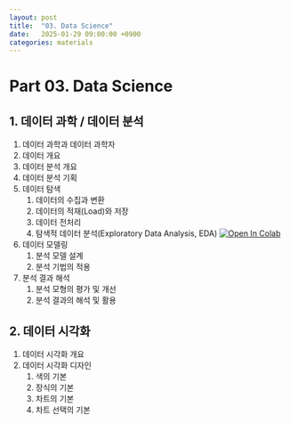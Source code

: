 ```yaml
---
layout: post
title:  "03. Data Science"
date:   2025-01-29 09:00:00 +0900
categories: materials
---
```


# Part 03. Data Science

## **1. 데이터 과학 / 데이터 분석**

1. 데이터 과학과 데이터 과학자
2. 데이터 개요
3. 데이터 분석 개요
4. 데이터 분석 기획
5. 데이터 탐색
    1. 데이터의 수집과 변환
    2. 데이터의 적재(Load)와 저장
    3. 데이터 전처리
    4. 탐색적 데이터 분석(Exploratory Data Analysis, EDA) [![Open In Colab](https://colab.research.google.com/assets/colab-badge.svg)](https://colab.research.google.com/github/SkyLectures/LectureMaterials/blob/main/Part03_DataScience/P03-1-5-4_EDA.ipynb)
6. 데이터 모델링
    1. 분석 모델 설계
    2. 분석 기법의 적용
7. 분석 결과 해석
    1. 분석 모형의 평가 및 개선
    2. 분석 결과의 해석 및 활용    

## **2. 데이터 시각화**

1. 데이터 시각화 개요
2. 데이터 시각화 디자인
    1. 색의 기본
    2. 장식의 기본
    3. 차트의 기본
    4. 차트 선택의 기본